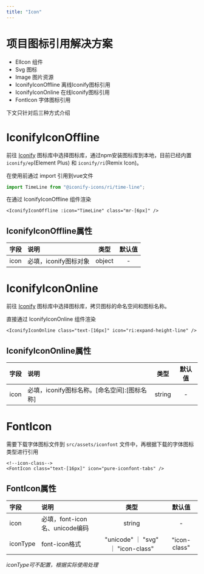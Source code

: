 ```yaml
---
title: "Icon"
---
```


# 项目图标引用解决方案

- ElIcon 组件
- Svg 图标
- Image 图片资源
- IconifyIconOffline 离线Iconify图标引用
- IconifyIconOnline 在线Iconify图标引用
- FontIcon 字体图标引用

下文只针对后三种方式介绍

# IconifyIconOffline

前往 [Iconify](https://icon-sets.iconify.design/) 图标库中选择图标库，通过npm安装图标库到本地，目前已经内置 `iconify/ep`(Element Plus) 和 `iconify/ri`(Remix Icon)。

在使用前通过 import 引用到vue文件

```ts
import TimeLine from "@iconify-icons/ri/time-line";
```

在通过 IconifyIconOffline 组件渲染

```vue
<IconifyIconOffline :icon="TimeLine" class="mr-[6px]" />
```

## IconifyIconOffline属性

| 字段 | 说明                  |  类型  | 默认值 |
| :--- | :-------------------- | :----: | :----: |
| icon | 必填，iconify图标对象 | object |   -    |

# IconifyIconOnline

前往 [Iconify](https://icon-sets.iconify.design/) 图标库中选择图标库，拷贝图标的命名空间和图标名称。

直接通过 IconifyIconOnline 组件渲染

```vue
<IconifyIconOnline class="text-[16px]" icon="ri:expand-height-line" />
```

## IconifyIconOnline属性

| 字段 | 说明                                         |  类型  | 默认值 |
| :--- | :------------------------------------------- | :----: | :----: |
| icon | 必填，iconify图标名称。[命名空间]:[图标名称] | string |   -    |

# FontIcon

需要下载字体图标文件到 `src/assets/iconfont` 文件中，再根据下载的字体图标类型进行引用

```vue
<!--icon-class-->
<FontIcon class="text-[16px]" icon="pure-iconfont-tabs" />
```

## FontIcon属性

| 字段     | 说明                           |                类型                |    默认值    |
| :------- | :----------------------------- | :--------------------------------: | :----------: |
| icon     | 必填，font-icon名、unicode编码 |               string               |      -       |
| iconType | font-icon格式                  | "unicode" ｜ "svg" ｜ "icon-class" | "icon-class" |

_iconType可不配置，根据实际使用处理_
